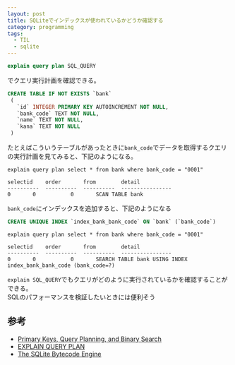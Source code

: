 ```yaml
---
layout: post
title: SQLiteでインデックスが使われているかどうか確認する
category: programming
tags:
  - TIL
  - sqlite
---
```


```sql
explain query plan SQL_QUERY
```

でクエリ実行計画を確認できる。

 ```sql
 CREATE TABLE IF NOT EXISTS `bank` 
  (
    `id` INTEGER PRIMARY KEY AUTOINCREMENT NOT NULL, 
    `bank_code` TEXT NOT NULL, 
    `name` TEXT NOT NULL, 
    `kana` TEXT NOT NULL
  )
```

たとえばこういうテーブルがあったときに`bank_code`でデータを取得するクエリの実行計画を見てみると、下記のようになる。

```
explain query plan select * from bank where bank_code = "0001"

selectid    order       from        detail          
----------  ----------  ----------  ----------------
0	    0           0	    SCAN TABLE bank
```

`bank_code`にインデックスを追加すると、下記のようになる

```sql
CREATE UNIQUE INDEX `index_bank_bank_code` ON `bank` (`bank_code`)
```

```
explain query plan select * from bank where bank_code = "0001"

selectid    order       from        detail          
----------  ----------  ----------  ----------------
0	    0           0	    SEARCH TABLE bank USING INDEX index_bank_bank_code (bank_code=?)
```

`explain SQL_QUERY`でもクエリがどのように実行されているかを確認することができる。  
SQLのパフォーマンスを検証したいときには便利そう

## 参考
- [Primary Keys, Query Planning, and Binary Search](https://medium.com/@JasonWyatt/squeezing-performance-from-sqlite-indexes-indexes-c4e175f3c346)
- [EXPLAIN QUERY PLAN](https://www.sqlite.org/eqp.html)
- [The SQLite Bytecode Engine](http://www.hwaci.com/sw/sqlite/opcode.html)
